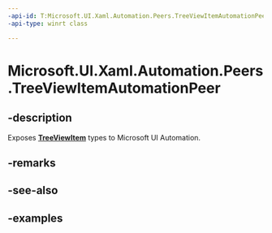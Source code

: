 ```yaml
---
-api-id: T:Microsoft.UI.Xaml.Automation.Peers.TreeViewItemAutomationPeer
-api-type: winrt class

---
```

<!-- Class syntax.
public class TreeViewItemAutomationPeer : ListViewItemAutomationPeer, ListViewItemAutomationPeer, IExpandCollapseProvider
-->

# Microsoft.UI.Xaml.Automation.Peers.TreeViewItemAutomationPeer



## -description
Exposes **[TreeViewItem](../microsoft.ui.xaml.controls/treeviewitem.md)** types to Microsoft UI Automation.



## -remarks



## -see-also



## -examples



